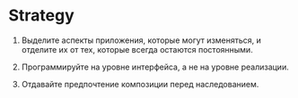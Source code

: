 # Strategy

1) Выделите аспекты приложения, которые могут изменяться, 
   и отделите их от тех, которые всегда остаются постоянными.
   
2) Программируйте на уровне интерфейса, а не на уровне реализации.

3) Отдавайте предпочтение композиции перед наследованием.
